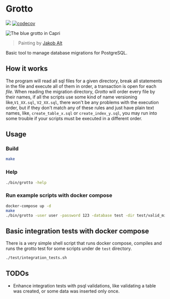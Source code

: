 # Grotto

![](https://github.com/eaneto/grotto/workflows/Grotto%20CI/badge.svg)
[![codecov](https://codecov.io/gh/eaneto/grotto/branch/main/graph/badge.svg)](https://codecov.io/gh/eaneto/grotto)

![The blue grotto in Capri](https://upload.wikimedia.org/wikipedia/commons/e/eb/Heinrich_Jakob_Fried_-_Die_Blaue_Grotte_auf_Capri.jpg)
> Painting by [Jakob Alt](https://de.wikipedia.org/wiki/Jakob_Alt)

Basic tool to manage database migrations for PostgreSQL.

## How it works

The program will read all sql files for a given directory, break all
statements in the file and execute all of them in order, a transaction
is open for each *file*. When reading the migration directory,
*Grotto* will order every file by their names, if all the scripts use
some kind of name versioning like,`V1_XX.sql`, `V2_XX.sql`, there
won't be any problems with the execution order, but if they don't
match any of these rules and just have plain text names, like,
`create_table_x.sql` or `create_index_y.sql`, you may run into some
trouble if your scripts must be executed in a different order.

## Usage

### Build

```bash
make
```

### Help

```bash
./bin/grotto -help
```

### Run example scripts with docker compose

```bash
docker-compose up -d
make
./bin/grotto -user user -password 123 -database test -dir test/valid_migration
```

## Basic integration tests with docker compose

There is a very simple shell script that runs docker compose, compiles
and runs the grotto test for some scripts under de `test` directory.

```bash
./test/integration_tests.sh
```

## TODOs

- Enhance integration tests with psql validations, like validating a
  table was created, or some data was inserted only once.
